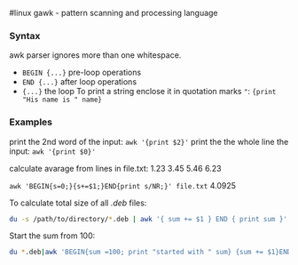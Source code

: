 #linux 
gawk - pattern scanning and processing language

### Syntax
awk parser ignores more than one whitespace.
- `BEGIN {...}` pre-loop operations
-  `END {...}` after loop operations
- `{...}` the loop
To print a string enclose it in quotation marks `"`: `{print "His name is " name}`

### Examples
print the 2nd word of the input: `awk '{print $2}'`
print the the whole line the input: `awk '{print $0}'`

calculate avarage from lines in file.txt:
1.23
3.45
5.46
6.23

`awk 'BEGIN{s=0;}{s+=$1;}END{print s/NR;}' file.txt`
4.0925

To calculate total size of all *.deb* files:
```sh
du -s /path/to/directory/*.deb | awk '{ sum += $1 } END { print sum }'
```

Start the sum from 100:
```sh
du *.deb|awk 'BEGIN{sum =100; print "started with " sum} {sum += $1}END{print sum}
```
